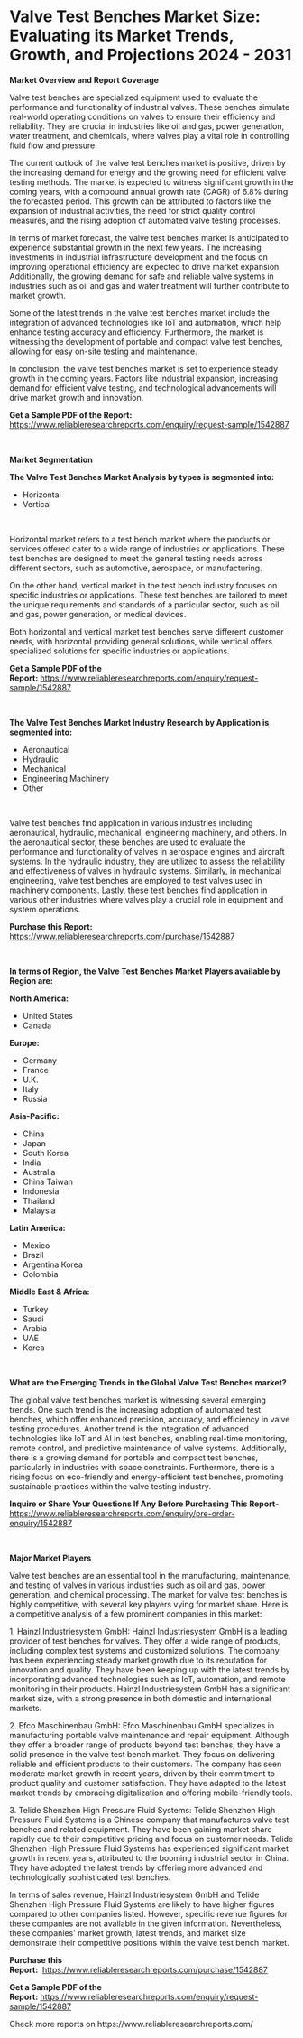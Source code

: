 <p><h1>Valve Test Benches Market Size: Evaluating its Market Trends, Growth, and Projections 2024 - 2031</h1></p><p><strong>Market Overview and Report Coverage</strong></p>
<p><p>Valve test benches are specialized equipment used to evaluate the performance and functionality of industrial valves. These benches simulate real-world operating conditions on valves to ensure their efficiency and reliability. They are crucial in industries like oil and gas, power generation, water treatment, and chemicals, where valves play a vital role in controlling fluid flow and pressure.</p><p>The current outlook of the valve test benches market is positive, driven by the increasing demand for energy and the growing need for efficient valve testing methods. The market is expected to witness significant growth in the coming years, with a compound annual growth rate (CAGR) of 6.8% during the forecasted period. This growth can be attributed to factors like the expansion of industrial activities, the need for strict quality control measures, and the rising adoption of automated valve testing processes.</p><p>In terms of market forecast, the valve test benches market is anticipated to experience substantial growth in the next few years. The increasing investments in industrial infrastructure development and the focus on improving operational efficiency are expected to drive market expansion. Additionally, the growing demand for safe and reliable valve systems in industries such as oil and gas and water treatment will further contribute to market growth.</p><p>Some of the latest trends in the valve test benches market include the integration of advanced technologies like IoT and automation, which help enhance testing accuracy and efficiency. Furthermore, the market is witnessing the development of portable and compact valve test benches, allowing for easy on-site testing and maintenance.</p><p>In conclusion, the valve test benches market is set to experience steady growth in the coming years. Factors like industrial expansion, increasing demand for efficient valve testing, and technological advancements will drive market growth and innovation.</p></p>
<p><strong>Get a Sample PDF of the Report:</strong> <a href="https://www.reliableresearchreports.com/enquiry/request-sample/1542887">https://www.reliableresearchreports.com/enquiry/request-sample/1542887</a></p>
<p>&nbsp;</p>
<p><strong>Market Segmentation</strong></p>
<p><strong>The Valve Test Benches Market Analysis by types is segmented into:</strong></p>
<p><ul><li>Horizontal</li><li>Vertical</li></ul></p>
<p>&nbsp;</p>
<p><p>Horizontal market refers to a test bench market where the products or services offered cater to a wide range of industries or applications. These test benches are designed to meet the general testing needs across different sectors, such as automotive, aerospace, or manufacturing.</p><p>On the other hand, vertical market in the test bench industry focuses on specific industries or applications. These test benches are tailored to meet the unique requirements and standards of a particular sector, such as oil and gas, power generation, or medical devices.</p><p>Both horizontal and vertical market test benches serve different customer needs, with horizontal providing general solutions, while vertical offers specialized solutions for specific industries or applications.</p></p>
<p><strong>Get a Sample PDF of the Report:</strong>&nbsp;<a href="https://www.reliableresearchreports.com/enquiry/request-sample/1542887">https://www.reliableresearchreports.com/enquiry/request-sample/1542887</a></p>
<p>&nbsp;</p>
<p><strong>The Valve Test Benches Market Industry Research by Application is segmented into:</strong></p>
<p><ul><li>Aeronautical</li><li>Hydraulic</li><li>Mechanical</li><li>Engineering Machinery</li><li>Other</li></ul></p>
<p>&nbsp;</p>
<p><p>Valve test benches find application in various industries including aeronautical, hydraulic, mechanical, engineering machinery, and others. In the aeronautical sector, these benches are used to evaluate the performance and functionality of valves in aerospace engines and aircraft systems. In the hydraulic industry, they are utilized to assess the reliability and effectiveness of valves in hydraulic systems. Similarly, in mechanical engineering, valve test benches are employed to test valves used in machinery components. Lastly, these test benches find application in various other industries where valves play a crucial role in equipment and system operations.</p></p>
<p><strong>Purchase this Report:</strong>&nbsp; <a href="https://www.reliableresearchreports.com/purchase/1542887">https://www.reliableresearchreports.com/purchase/1542887</a></p>
<p>&nbsp;</p>
<p><strong>In terms of Region, the Valve Test Benches Market Players available by Region are:</strong></p>
<p>
    <p> <strong> North America: </strong>
        <ul>
            <li>United States</li>
            <li>Canada</li>
        </ul>
        </p> 
    <p> <strong> Europe: </strong>
        <ul>
            <li>Germany</li>
            <li>France</li>
            <li>U.K.</li>
            <li>Italy</li>
            <li>Russia</li>
        </ul>
        </p> 
    <p> <strong> Asia-Pacific: </strong>
        <ul>
            <li>China</li>
            <li>Japan</li>
            <li>South Korea</li>
            <li>India</li>
            <li>Australia</li>
            <li>China Taiwan</li>
            <li>Indonesia</li>
            <li>Thailand</li>
            <li>Malaysia</li>
        </ul>
        </p> 
    <p> <strong> Latin America: </strong>
        <ul>
            <li>Mexico</li>
            <li>Brazil</li>
            <li>Argentina Korea</li>
            <li>Colombia</li>
        </ul>
        </p> 
    <p> <strong> Middle East & Africa: </strong>
        <ul>
            <li>Turkey</li>
            <li>Saudi</li>
            <li>Arabia</li>
            <li>UAE</li>
            <li>Korea</li>
        </ul>
    </p>
    </p>
<p>&nbsp;</p>
<p><strong>What are the Emerging Trends in the Global Valve Test Benches market?</strong></p>
<p><p>The global valve test benches market is witnessing several emerging trends. One such trend is the increasing adoption of automated test benches, which offer enhanced precision, accuracy, and efficiency in valve testing procedures. Another trend is the integration of advanced technologies like IoT and AI in test benches, enabling real-time monitoring, remote control, and predictive maintenance of valve systems. Additionally, there is a growing demand for portable and compact test benches, particularly in industries with space constraints. Furthermore, there is a rising focus on eco-friendly and energy-efficient test benches, promoting sustainable practices within the valve testing industry.</p></p>
<p><strong>Inquire or Share Your Questions If Any Before Purchasing This Report</strong>- <a href="https://www.reliableresearchreports.com/enquiry/pre-order-enquiry/1542887">https://www.reliableresearchreports.com/enquiry/pre-order-enquiry/1542887</a></p>
<p>&nbsp;</p>
<p><strong>Major Market Players</strong></p>
<p><p>Valve test benches are an essential tool in the manufacturing, maintenance, and testing of valves in various industries such as oil and gas, power generation, and chemical processing. The market for valve test benches is highly competitive, with several key players vying for market share. Here is a competitive analysis of a few prominent companies in this market:</p><p>1. Hainzl Industriesystem GmbH: Hainzl Industriesystem GmbH is a leading provider of test benches for valves. They offer a wide range of products, including complex test systems and customized solutions. The company has been experiencing steady market growth due to its reputation for innovation and quality. They have been keeping up with the latest trends by incorporating advanced technologies such as IoT, automation, and remote monitoring in their products. Hainzl Industriesystem GmbH has a significant market size, with a strong presence in both domestic and international markets.</p><p>2. Efco Maschinenbau GmbH: Efco Maschinenbau GmbH specializes in manufacturing portable valve maintenance and repair equipment. Although they offer a broader range of products beyond test benches, they have a solid presence in the valve test bench market. They focus on delivering reliable and efficient products to their customers. The company has seen moderate market growth in recent years, driven by their commitment to product quality and customer satisfaction. They have adapted to the latest market trends by embracing digitalization and offering mobile-friendly tools.</p><p>3. Telide Shenzhen High Pressure Fluid Systems: Telide Shenzhen High Pressure Fluid Systems is a Chinese company that manufactures valve test benches and related equipment. They have been gaining market share rapidly due to their competitive pricing and focus on customer needs. Telide Shenzhen High Pressure Fluid Systems has experienced significant market growth in recent years, attributed to the booming industrial sector in China. They have adopted the latest trends by offering more advanced and technologically sophisticated test benches.</p><p>In terms of sales revenue, Hainzl Industriesystem GmbH and Telide Shenzhen High Pressure Fluid Systems are likely to have higher figures compared to other companies listed. However, specific revenue figures for these companies are not available in the given information. Nevertheless, these companies' market growth, latest trends, and market size demonstrate their competitive positions within the valve test bench market.</p></p>
<p><strong>Purchase this Report:</strong>&nbsp;&nbsp;<a href="https://www.reliableresearchreports.com/purchase/1542887">https://www.reliableresearchreports.com/purchase/1542887</a></p>
<p></p>
<p><strong>Get a Sample PDF of the Report:</strong>&nbsp;<a href="https://www.reliableresearchreports.com/enquiry/request-sample/1542887">https://www.reliableresearchreports.com/enquiry/request-sample/1542887</a></p>
<p>Check more reports on https://www.reliableresearchreports.com/</p>